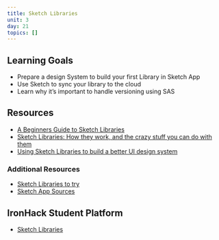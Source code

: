 ```yaml
---
title: Sketch Libraries
unit: 3
day: 21
topics: []
---
```


## Learning Goals
- Prepare a design System to build your first Library in Sketch App
- Use Sketch to sync your library to the cloud
- Learn why it’s important to handle versioning using SAS

## Resources
- [A Beginners Guide to Sketch Libraries](https://medium.com/sketch-app-sources/a-beginners-guide-to-sketch-libraries-5f431d91f657)
- [Sketch Libraries: How they work, and the crazy stuff you can do with them](https://medium.com/ux-power-tools/sketch-libraries-how-they-work-and-the-crazy-stuff-you-can-do-with-them-fc10f142ac80)
- [Using Sketch Libraries to build a better UI design system](https://medium.com/sketch-app-sources/using-sketch-libraries-to-build-a-better-ui-design-system-part-2-8de6cef5adc5)

### Additional Resources
- [Sketch Libraries to try](https://www.sketch.com/libraries/)
- [Sketch App Sources](https://www.sketchappsources.com/sketch-libraries.html)

## IronHack Student Platform
- [Sketch Libraries](http://learn.ironhack.com/#/learning_unit/7095)
